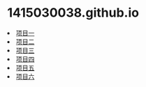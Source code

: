 # 1415030038.github.io

<li><a href="Untitled-1.html">项目一</a></li>

<li><a href="index2.html">项目二</a></li>

<li><a href="index4">项目三</a></li>

<li><a href="index5">项目四</a></li>

<li><a href="index6.html">项目五</a></li>

<li><a href="index7">项目六</a></li>
